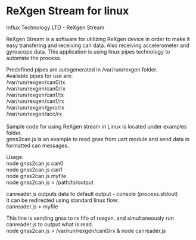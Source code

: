 # ReXgen Stream for linux

Influx Technology LTD - ReXgen Stream 

ReXgen Stream is a software for utilizing ReXgen device in order to make it easy transfering and receiving can data. Also receiving accelerometer and gyroscope data.
This application is using linux pipes technology to automate the process. <br/>

Predefined pipes are autogenerated in /var/run/rexgen folder.<br/>
Available pipes for use are:<br/>
/var/run/rexgen/can0/tx<br/>
/var/run/rexgen/can0/rx<br/>
/var/run/rexgen/can1/tx<br/>
/var/run/rexgen/can1/rx<br/>
/var/run/rexgen/gyro/rx<br/>
/var/run/rexgen/acc/rx<br/>
<br/>
Sample code for using ReXgen stream in Linux is located under examples folder.<br/>
gnns2can.js is an example to read gnss from uart module and send data in formatted can messages.<br/>

Usage:<br/>
node gnss2can.js can0<br/>
node gnss2can.js can1<br/>
node gnss2can.js myfile<br/>
node gnss2can.js > /path/to/output<br/>

canreader.js outputs data to default output - console (process.stdout)<br/>
It can be redirected using standard linux flow:<br/>
canreader.js > myfile<br/>


This line is sending gnss to rx fifo of rexgen, and simultaneously run canreader.js to output what is read.<br/>
node gnss2can.js > /var/run/rexgen/can0/rx & node canreader.js<br/>

